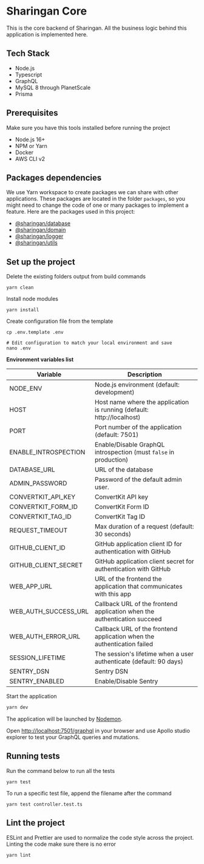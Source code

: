 # Sharingan Core

This is the core backend of Sharingan. All the business logic behind this application is implemented here. 

## Tech Stack
* Node.js
* Typescript
* GraphQL
* MySQL 8 through PlanetScale
* Prisma

## Prerequisites
Make sure you have this tools installed before running the project
* Node.js 16+
* NPM or Yarn
* Docker
* AWS CLI v2

## Packages dependencies
We use Yarn workspace to create packages we can share with other applications.
These packages are located in the folder `packages`, so you might need to change the code of one or many packages to implement a feature.
Here are the packages used in this project:

* [@sharingan/database](../../packages/database)
* [@sharingan/domain](../../packages/domain)
* [@sharingan/logger](../../packages/logger)
* [@sharingan/utils](../../packages/utils)

## Set up the project
Delete the existing folders output from build commands
```shell
yarn clean
```
Install node modules
````shell
yarn install
````
Create configuration file from the template
```shell
cp .env.template .env

# Edit configuration to match your local environment and save
nano .env
```

**Environment variables list**

| Variable             | Description                                                              |
|----------------------|--------------------------------------------------------------------------|
| NODE_ENV             | Node.js environment (default: development)                               |
| HOST                 | Host name where the application is running (default: http://localhost)   |
| PORT                 | Port number of the application (default: 7501)                           |
| ENABLE_INTROSPECTION | Enable/Disable GraphQL introspection (must `false` in production)        |
| DATABASE_URL         | URL of the database                                                      |
| ADMIN_PASSWORD       | Password of the default admin user.                                      |
| CONVERTKIT_API_KEY   | ConvertKit API key                                                       |
| CONVERTKIT_FORM_ID   | ConvertKit Form ID                                                       |
| CONVERTKIT_TAG_ID    | ConvertKit Tag ID                                                        |
| REQUEST_TIMEOUT      | Max duration of a request (default: 30 seconds)                          |
| GITHUB_CLIENT_ID     | GitHub application client ID for authentication with GitHub              |
| GITHUB_CLIENT_SECRET | GitHub application client secret for authentication with GitHub          |
| WEB_APP_URL          | URL of the frontend the application that communicates with this app      |
| WEB_AUTH_SUCCESS_URL | Callback URL of the frontend application when the authentication succeed |
| WEB_AUTH_ERROR_URL   | Callback URL of the frontend application when the authentication failed  |
| SESSION_LIFETIME     | The session's lifetime when a user authenticate (default: 90 days)       |
| SENTRY_DSN           | Sentry DSN                                                               |
| SENTRY_ENABLED       | Enable/Disable Sentry                                                    |

Start the application
```bash
yarn dev
```
The application will be launched by [Nodemon](https://nodemon.com).

Open [http://localhost:7501/graphql](http://localhost:7501/graphql) in your browser and use Apollo studio explorer to test your GraphQL queries and mutations.

## Running tests
Run the command below to run all the tests
```shell
yarn test
```
To run a specific test file, append the filename after the command
```shell
yarn test controller.test.ts
```

## Lint the project
ESLint and Prettier are used to normalize the code style across the project. 
Linting the code make sure there is no error
```shell
yarn lint
```
